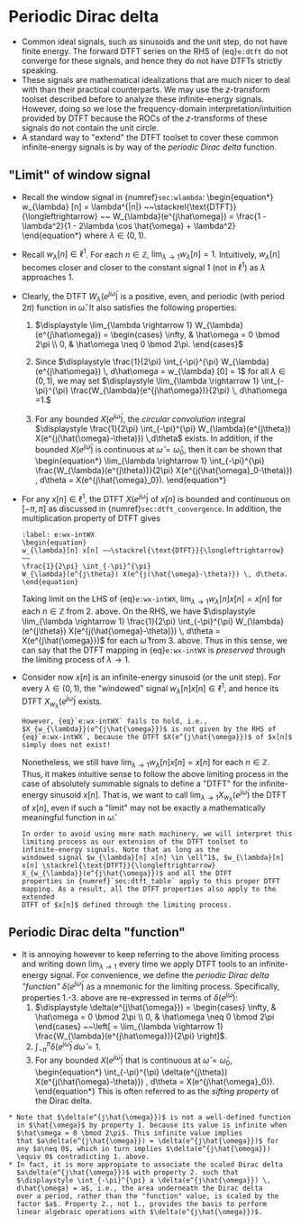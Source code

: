 # Periodic Dirac delta

* Common ideal signals, such as sinusoids and the unit step, do not
  have finite energy. The forward DTFT series on the RHS of
  {eq}`e:dtft` do not converge for these signals, and hence they do not
  have DTFTs strictly speaking.
* These signals are mathematical idealizations that are much nicer to
  deal with than their practical counterparts. We may use the
  $z$-transform toolset described before to analyze these
  infinite-energy signals. However, doing so we lose the
  frequency-domain interpretation/intuition provided by DTFT because
  the ROCs of the $z$-transforms of these signals do not contain the
  unit circle.
* A standard way to "extend" the DTFT toolset to cover these common
  infinite-energy signals is by way of the *periodic Dirac delta*
  function.

## "Limit" of window signal
* Recall the window signal in {numref}`sec:wlambda`:
  \begin{equation*}
  w_{\lambda} [n] = \lambda^{|n|} 
  ~~\stackrel{\text{DTFT}}{\longleftrightarrow} ~~
  W_{\lambda}(e^{j\hat\omega})
  = \frac{1 - \lambda^2}{1 - 2\lambda \cos \hat{\omega} + \lambda^2}
  \end{equation*}
  where $\lambda \in (0,1)$.

* Recall $w_{\lambda} [n] \in \ell^1$. For each $n \in \mathbb{Z}$,
  $\lim_{\lambda \rightarrow 1} w_{\lambda} [n] = 1$. 
  Intuitively, $w_{\lambda} [n]$ becomes closer
  and closer to the constant signal $1$ (not in $\ell^1$) as 
  $\lambda$ approaches $1$.

* Clearly, the DTFT $W_{\lambda}(e^{j\hat\omega})$ is a positive,
even, and periodic (with period $2\pi$) function in $\hat\omega$. It
also satisfies the following properties:
    1. $\displaystyle \lim_{\lambda \rightarrow 1} W_{\lambda}(e^{j\hat\omega}) = 
    \begin{cases}
    \infty, & \hat\omega = 0 \bmod 2\pi \\
    0, & \hat\omega \neq 0 \bmod 2\pi.
    \end{cases}$
    2. Since $\displaystyle \frac{1}{2\pi} \int_{-\pi}^{\pi} W_{\lambda}(e^{j\hat\omega})
    \, d\hat\omega =  w_{\lambda} [0] = 1$ for all $\lambda \in
    (0,1)$, we may set
    $\displaystyle \lim_{\lambda \rightarrow 1} \int_{-\pi}^{\pi} 
    \frac{W_{\lambda}(e^{j\hat\omega})}{2\pi} \, d\hat\omega =1.$
    
    3. For any bounded $X(e^{j\hat{\omega}})$, the *circular
    convolution* integral $\displaystyle \frac{1}{2\pi} \int_{-\pi}^{\pi}
    W_{\lambda}(e^{j\theta}) X(e^{j(\hat{\omega}-\theta)}) \,d\theta$
    exists. In addition, if the bounded $X(e^{j\hat{\omega}})$ is
    continuous at $\hat{\omega} = \hat{\omega}_0$, then it can be shown that
    \begin{equation*}
     \lim_{\lambda \rightarrow 1} \int_{-\pi}^{\pi} 
    \frac{W_{\lambda}(e^{j\theta})}{2\pi} X(e^{j(\hat{\omega}_0-\theta)}) \, d\theta =
    X(e^{j\hat{\omega}_0}).
    \end{equation*} 

* For any $x[n] \in \ell^1$, the DTFT $X(e^{j\hat{\omega}})$ of
  $x[n]$ is bounded and continuous on $[-\pi,\pi]$ as discussed in
  {numref}`sec:dtft_convergence`. In addition, the multiplication
  property of DTFT gives
  ```{math}
  :label: e:wx-intWX
  \begin{equation}
  w_{\lambda}[n] x[n] ~~\stackrel{\text{DTFT}}{\longleftrightarrow} ~~
  \frac{1}{2\pi} \int_{-\pi}^{\pi}
  W_{\lambda}(e^{j\theta}) X(e^{j(\hat{\omega}-\theta)}) \, d\theta.
  \end{equation}
  ```
  Taking limit on the LHS of {eq}`e:wx-intWX`, $\lim_{\lambda \rightarrow 1}
  w_{\lambda}[n] x[n] = x[n]$ for each $n \in \mathbb{Z}$ from 2.
  above. On the RHS, we have $\displaystyle \lim_{\lambda \rightarrow 1} 
  \frac{1}{2\pi} \int_{-\pi}^{\pi} W_{\lambda}(e^{j\theta}) X(e^{j(\hat{\omega}-\theta)})
  \, d\theta = X(e^{j\hat{\omega}})$ for each $\hat{\omega}$ from 3.
  above. Thus in this sense, we can say that the DTFT mapping in
  {eq}`e:wx-intWX` is *preserved* through the limiting process of
  $\lambda \rightarrow 1$.
  
* Consider now $x[n]$ is an infinite-energy sinusoid (or the unit
  step). For every $\lambda \in (0,1)$, the "windowed" signal 
  $w_{\lambda}[n] x[n] \in \ell^1$, and hence its DTFT
  $X_{w_{\lambda}}(e^{j\hat{\omega}})$ exists. 
  ```{caution}
  However, {eq}`e:wx-intWX` fails to hold, i.e.,
  $X_{w_{\lambda}}(e^{j\hat{\omega}})$ is not given by the RHS of
  {eq}`e:wx-intWX`, because the DTFT $X(e^{j\hat{\omega}})$ of $x[n]$
  simply does not exist!
  ```
  Nonetheless, we still have $\lim_{\lambda \rightarrow 1} w_{\lambda}[n] x[n] =
  x[n]$ for each $n \in \mathbb{Z}$. Thus, it makes intuitive sense to
  follow the above limiting process in the case of absolutely summable signals to
  define a "DTFT" for the infinite-energy sinusoid $x[n]$. That is, we want to
  call $\lim_{\lambda \rightarrow 1} X_{w_{\lambda}}(e^{j\hat{\omega}})$ the DTFT of $x[n]$, 
  even if such a "limit" may not be exactly a mathematically
  meaningful function in $\hat{\omega}$.
  ```{tip}
  In order to avoid using more math machinery, we will interpret this
  limiting process as our extension of the DTFT toolset to
  infinite-energy signals. Note that as long as the
  windowed signal $w_{\lambda}[n] x[n] \in \ell^1$, $w_{\lambda}[n]
  x[n] \stackrel{\text{DTFT}}{\longleftrightarrow}
  X_{w_{\lambda}}(e^{j\hat{\omega}})$ and all the DTFT
  properties in {numref}`sec:dtft_table` apply to this proper DTFT
  mapping. As a result, all the DTFT properties also apply to the extended
  DTFT of $x[n]$ defined through the limiting process.
  ```

## Periodic Dirac delta "function"
* It is annoying however to keep referring to the above limiting
process and writing down $\lim_{\lambda \rightarrow 1}$ every time we
apply DTFT tools to an infinite-energy signal. For convenience, we
define the *periodic Dirac delta "function"*
$\delta(e^{j\hat{\omega}})$ as a mnemonic for the limiting
process. Specifically, properties 1.-3. above are re-expressed in
terms of $\delta(e^{j\hat{\omega}})$:
  1. $\displaystyle \delta(e^{j\hat{\omega}}) = 
      \begin{cases}
      \infty, & \hat\omega = 0 \bmod 2\pi \\
      0, & \hat\omega \neq 0 \bmod 2\pi
      \end{cases}
       ~~\left[ = \lim_{\lambda \rightarrow 1}
      \frac{W_{\lambda}(e^{j\hat\omega})}{2\pi} \right]$.
  2. $\displaystyle \int_{-\pi}^{\pi} \delta(e^{j\hat{\omega}}) \,
      d\hat{\omega} = 1$.
  3. For any bounded $X(e^{j\hat{\omega}})$ that is continuous at
     $\hat{\omega} = \hat{\omega}_0$,
     \begin{equation*}
     \int_{-\pi}^{\pi}
     \delta(e^{j\theta}) X(e^{j(\hat{\omega}-\theta)}) \, d\theta =
     X(e^{j\hat{\omega}_0}).
     \end{equation*}
      This is often referred to as the *sifting property* of the Dirac delta.
 ```{caution}
 * Note that $\delta(e^{j\hat{\omega}})$ is not a well-defined function
   in $\hat{\omega}$ by property 1. because its value is infinite when
   $\hat\omega = 0 \bmod 2\pi$. This infinite value implies
   that $a\delta(e^{j\hat{\omega}}) = \delta(e^{j\hat{\omega}})$ for
   any $a\neq 0$, which in turn implies $\delta(e^{j\hat{\omega}})
   \equiv 0$ contradicting 1. above. 
 * In fact, it is more appropiate to associate the scaled Dirac delta
   $a\delta(e^{j\hat{\omega}})$ with property 2. such that 
   $\displaystyle \int_{-\pi}^{\pi} a \delta(e^{j\hat{\omega}}) \,
   d\hat{\omega} = a$, i.e., the area underneath the Dirac delta
   over a period, rather than the "function" value, is scaled by the
   factor $a$. Property 2., not 1., provides the basis to perform
   linear algebraic operations with $\delta(e^{j\hat{\omega}})$.
 ```
